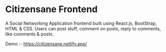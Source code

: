 
# Citizensane Frontend

A Social Networking Application frontend built using React.js, BootStrap, HTML & CSS. Users can post stuff, comment on posts, reply to comments, like comments & posts.

Demo :- https://citizensane.netlify.app/
